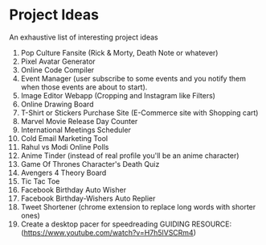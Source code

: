 # Project Ideas
An exhaustive list of interesting project ideas


1. Pop Culture Fansite (Rick & Morty, Death Note or whatever)
1. Pixel Avatar Generator
1. Online Code Compiler
1. Event Manager (user subscribe to some events and you notify them when those events are about to start).
1. Image Editor Webapp (Cropping and Instagram like Filters)
1. Online Drawing Board
1. T-Shirt or Stickers Purchase Site (E-Commerce site with Shopping cart)
1. Marvel Movie Release Day Counter
1. International Meetings Scheduler
1. Cold Email Marketing Tool
1. Rahul vs Modi Online Polls
1. Anime Tinder (instead of real profile you'll be an anime character)
1. Game Of Thrones Character's Death Quiz
1. Avengers 4 Theory Board
1. Tic Tac Toe
1. Facebook Birthday Auto Wisher
1. Facebook Birthday-Wishers Auto Replier
1. Tweet Shortener (chrome extension to replace long words with shorter ones)
1. Create a desktop pacer for speedreading GUIDING RESOURCE:(https://www.youtube.com/watch?v=H7h5lVSCRm4)
